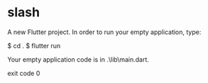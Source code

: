 # slash

A new Flutter project.
In order to run your empty application, type:

  $ cd .
  $ flutter run

Your empty application code is in .\lib\main.dart.

exit code 0
